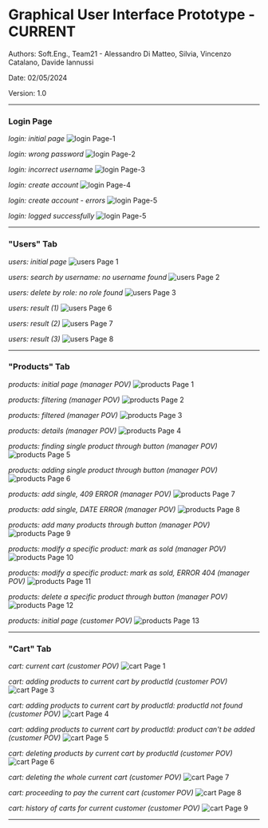 # Graphical User Interface Prototype - CURRENT

Authors: Soft.Eng., Team21 - Alessandro Di Matteo, Silvia, Vincenzo Catalano, Davide Iannussi

Date: 02/05/2024

Version: 1.0

---

### Login Page

_login: initial page_
![login Page-1](img/GUI-v1/GUI-desktop-01.png)

_login: wrong password_
![login Page-2](img/GUI-v1/GUI-desktop-02.png)

_login: incorrect username_
![login Page-3](img/GUI-v1/GUI-desktop-03.png)

_login: create account_
![login Page-4](img/GUI-v1/GUI-desktop-04.png)

_login: create account - errors_
![login Page-5](img/GUI-v1/GUI-desktop-05.png)

_login: logged successfully_
![login Page-5](img/GUI-v1/GUI-desktop-06.png)

---

### "Users" Tab

_users: initial page_
![users Page 1](img/GUI-v1/GUI-desktop-07.png)

_users: search by username: no username found_
![users Page 2](img/GUI-v1/GUI-desktop-08.png)

_users: delete by role: no role found_
![users Page 3](img/GUI-v1/GUI-desktop-09.png)

_users: result (1)_
![users Page 6](img/GUI-v1/GUI-desktop-10.png)

_users: result (2)_
![users Page 7](img/GUI-v1/GUI-desktop-11.png)

_users: result (3)_
![users Page 8](img/GUI-v1/GUI-desktop-12.png)

---

### "Products" Tab

_products: initial page (manager POV)_
![products Page 1](img/GUI-v1/GUI-desktop-13.png)

_products: filtering (manager POV)_
![products Page 2](img/GUI-v1/GUI-desktop-14.png)

_products: filtered (manager POV)_
![products Page 3](img/GUI-v1/GUI-desktop-15.png)

_products: details (manager POV)_
![products Page 4](img/GUI-v1/GUI-desktop-16.png)

_products: finding single product through button (manager POV)_
![products Page 5](img/GUI-v1/GUI-desktop-17.png)

_products: adding single product through button (manager POV)_
![products Page 6](img/GUI-v1/GUI-desktop-18.png)

_products: add single, 409 ERROR (manager POV)_
![products Page 7](img/GUI-v1/GUI-desktop-19.png)

_products: add single, DATE ERROR (manager POV)_
![products Page 8](img/GUI-v1/GUI-desktop-20.png)

_products: add many products through button (manager POV)_
![products Page 9](img/GUI-v1/GUI-desktop-21.png)

_products: modify a specific product: mark as sold (manager POV)_
![products Page 10](img/GUI-v1/GUI-desktop-22.png)

_products: modify a specific product: mark as sold, ERROR 404 (manager POV)_
![products Page 11](img/GUI-v1/GUI-desktop-23.png)

_products: delete a specific product through button (manager POV)_
![products Page 12](img/GUI-v1/GUI-desktop-24.png)

_products: initial page (customer POV)_
![products Page 13](img/GUI-v1/GUI-desktop-25.png)

---

### "Cart" Tab

_cart: current cart (customer POV)_
![cart Page 1](img/GUI-v1/GUI-desktop-26.png)

_cart: adding products to current cart by productId (customer POV)_
![cart Page 3](img/GUI-v1/GUI-desktop-27.png)

_cart: adding products to current cart by productId: productId not found (customer POV)_
![cart Page 4](img/GUI-v1/GUI-desktop-28.png)

_cart: adding products to current cart by productId: product can't be added (customer POV)_
![cart Page 5](img/GUI-v1/GUI-desktop-29.png)

_cart: deleting products by current cart by productId (customer POV)_
![cart Page 6](img/GUI-v1/GUI-desktop-30.png)

_cart: deleting the whole current cart (customer POV)_
![cart Page 7](img/GUI-v1/GUI-desktop-31.png)

_cart: proceeding to pay the current cart (customer POV)_
![cart Page 8](img/GUI-v1/GUI-desktop-32.png)

_cart: history of carts for current customer (customer POV)_
![cart Page 9](img/GUI-v1/GUI-desktop-33.png)


---
